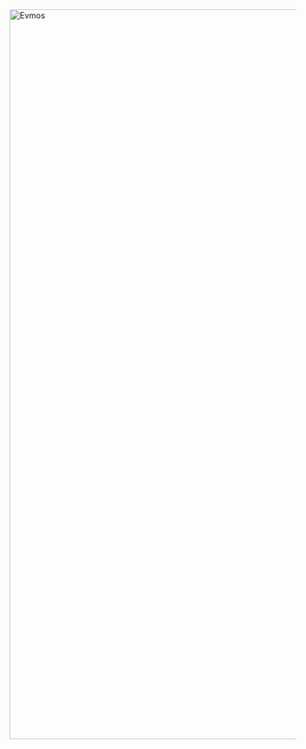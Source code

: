 <img width="1280" alt="Evmos" src="https://user-images.githubusercontent.com/86729290/191208084-f75dc1fe-236a-40fc-a12a-2c843bbae5b7.png">
